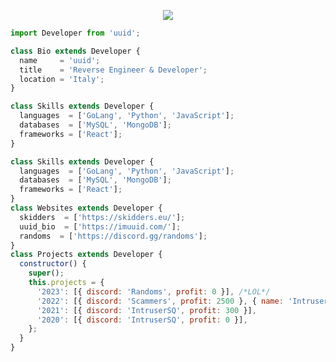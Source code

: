 <p align="center">
  <img src="https://cdn.discordapp.com/attachments/1128460993257799743/1147197245062643712/uuid.gif?ex=653bdcb1&is=652967b1&hm=ffe8dc1340771a5a71e119e188112fd4ff2798628ffc1b65be310842e0a84502&" />
</p>

```js
import Developer from 'uuid';

class Bio extends Developer {
  name     = 'uuid';
  title    = 'Reverse Engineer & Developer';
  location = 'Italy';
}

class Skills extends Developer {
  languages  = ['GoLang', 'Python', 'JavaScript'];
  databases  = ['MySQL', 'MongoDB'];
  frameworks = ['React'];
}

class Skills extends Developer {
  languages  = ['GoLang', 'Python', 'JavaScript'];
  databases  = ['MySQL', 'MongoDB'];
  frameworks = ['React'];
}
class Websites extends Developer {
  skidders  = ['https://skidders.eu/'];
  uuid_bio  = ['https://imuuid.com/'];
  randoms  = ['https://discord.gg/randoms'];
}
class Projects extends Developer {
  constructor() {
    super();
    this.projects = {
      '2023': [{ discord: 'Randoms', profit: 0 }], /*LOL*/
      '2022': [{ discord: 'Scammers', profit: 2500 }, { name: 'IntruserSQ', profit: 2000 }],
      '2021': [{ discord: 'IntruserSQ', profit: 300 }],
      '2020': [{ discord: 'IntruserSQ', profit: 0 }],
    };
  }
}
```

